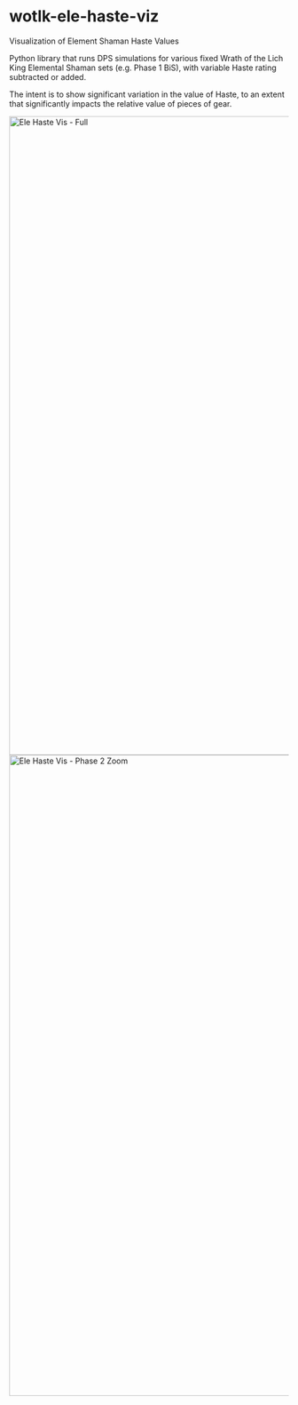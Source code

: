 # wotlk-ele-haste-viz
 Visualization of Element Shaman Haste Values
 
 Python library that runs DPS simulations for various fixed Wrath of the Lich King Elemental Shaman sets (e.g. Phase 1 BiS), with variable Haste rating subtracted or added.
 
 The intent is to show significant variation in the value of Haste, to an extent that significantly impacts the relative value of pieces of gear.
 
 
<img width="1150" alt="Ele Haste Vis - Full" src="https://user-images.githubusercontent.com/1129528/232352987-5402459e-e22f-48c8-8a79-dbb79fd77ac4.png">

<img width="1154" alt="Ele Haste Vis - Phase 2 Zoom" src="https://user-images.githubusercontent.com/1129528/232352998-ef6b0ec9-549b-4772-a496-93af89a0045d.png">
